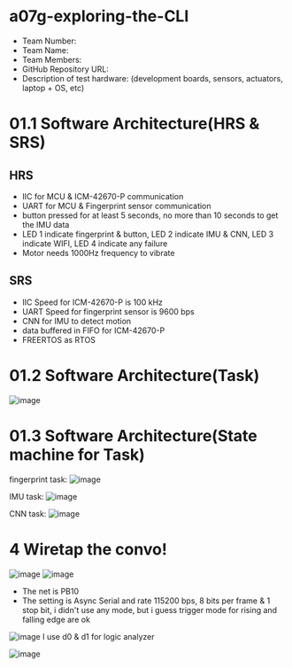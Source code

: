 # a07g-exploring-the-CLI

* Team Number:
* Team Name:
* Team Members:
* GitHub Repository URL:
* Description of test hardware: (development boards, sensors, actuators, laptop + OS, etc)
# 01.1 Software Architecture(HRS & SRS)
## HRS
* IIC for MCU & ICM-42670-P communication
* UART for MCU & Fingerprint sensor communication
* button pressed for at least 5 seconds, no more than 10 seconds to get the IMU data
* LED 1 indicate fingerprint & button, LED 2 indicate IMU & CNN, LED 3 indicate WIFI, LED 4 indicate any failure
* Motor needs 1000Hz frequency to vibrate
## SRS
* IIC Speed for ICM-42670-P is 100 kHz
* UART Speed for fingerprint sensor is 9600 bps
* CNN for IMU to detect motion
* data buffered in FIFO for ICM-42670-P
* FREERTOS as RTOS
# 01.2 Software Architecture(Task)
![image](https://github.com/user-attachments/assets/4875c40e-b36e-4253-8593-0263f86790ae)

# 01.3 Software Architecture(State machine for Task)
fingerprint task:
![image](https://github.com/user-attachments/assets/0c4a5d6b-93f7-4f2d-8fe5-876ee9fe2582)

IMU task:
![image](https://github.com/user-attachments/assets/5f39b43e-141e-4592-be7a-0d457f74d0b6)

CNN task:
![image](https://github.com/user-attachments/assets/d8242546-337f-4930-8fdd-bf75ef7240ae)




# 4 Wiretap the convo!
![image](https://github.com/user-attachments/assets/235812a3-2ba1-4d0c-9064-d293da0789d2)
![image](https://github.com/user-attachments/assets/1eecf5f9-efb1-440f-91c4-ebb2e226339c)

* The net is PB10
* The setting is Async Serial and rate 115200 bps, 8 bits per frame & 1 stop bit, i didn't use any mode, but i guess trigger mode for rising and falling edge are ok

![image](https://github.com/user-attachments/assets/307641bf-39b7-4de8-a7aa-6c4059e747be)
  I use d0 & d1 for logic analyzer


![image](https://github.com/user-attachments/assets/c8236a53-7ac3-45ab-a3ed-b0fcb39c62d0)


